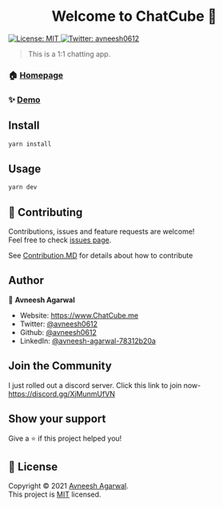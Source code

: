 <h1 align="center">Welcome to ChatCube 👋</h1>
<p>
  <a href="https://github.com/avneesh0612/ChatCube/blob/main/LICENSE" target="_blank">
    <img alt="License: MIT" src="https://img.shields.io/badge/License-MIT-yellow.svg" />
  </a>
  <a href="https://twitter.com/avneesh0612" target="_blank">
    <img alt="Twitter: avneesh0612" src="https://img.shields.io/twitter/follow/avneesh0612.svg?style=social" />
  </a>
</p>

> This is a 1:1 chatting app.

### 🏠 [Homepage](https://www.ChatCube.me)

### ✨ [Demo](https://www.ChatCube.me)

## Install

```sh
yarn install
```

## Usage

```sh
yarn dev
```

## 🤝 Contributing

Contributions, issues and feature requests are welcome!<br />Feel free to check [issues page](https://github.com/avneesh0612/ChatCube/issues).

See [Contribution.MD](https://github.com/avneesh0612/ChatCube/blob/main/CONTRIBUTING.md) for details about how to contribute

## Author

👤 **Avneesh Agarwal**

- Website: https://www.ChatCube.me
- Twitter: [@avneesh0612](https://twitter.com/avneesh0612)
- Github: [@avneesh0612](https://github.com/avneesh0612)
- LinkedIn: [@avneesh-agarwal-78312b20a](https://linkedin.com/in/avneesh-agarwal-78312b20a)


## Join the Community 
I just rolled out a discord server. Click this link to join now- https://discord.gg/XjMunmUfVN

## Show your support

Give a ⭐️ if this project helped you!

## 📝 License

Copyright © 2021 [Avneesh Agarwal](https://github.com/avneesh0612).<br />
This project is [MIT](https://github.com/avneesh0612/ChatCube/blob/main/LICENSE) licensed.
